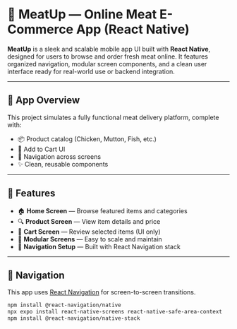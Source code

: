 # 🥩 MeatUp — Online Meat E-Commerce App (React Native)

**MeatUp** is a sleek and scalable mobile app UI built with **React Native**, designed for users to browse and order fresh meat online. It features organized navigation, modular screen components, and a clean user interface ready for real-world use or backend integration.

---

## 📲 App Overview

This project simulates a fully functional meat delivery platform, complete with:

- 📦 Product catalog (Chicken, Mutton, Fish, etc.)
- 🛒 Add to Cart UI
- 🧭 Navigation across screens
- ✨ Clean, reusable components

---

## 🚀 Features

- 🏠 **Home Screen** — Browse featured items and categories
- 🔍 **Product Screen** — View item details and price
- 🛒 **Cart Screen** — Review selected items (UI only)
- 📂 **Modular Screens** — Easy to scale and maintain
- 🔁 **Navigation Setup** — Built with React Navigation stack

---
## 🧭 Navigation

This app uses [React Navigation](https://reactnavigation.org/) for screen-to-screen transitions.

```bash
npm install @react-navigation/native
npx expo install react-native-screens react-native-safe-area-context
npm install @react-navigation/native-stack

